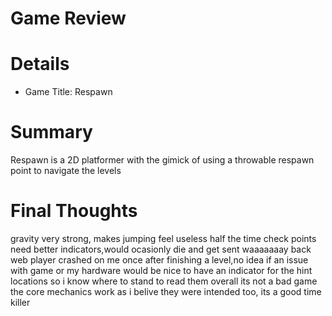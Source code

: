 # Game Review

# Details

* Game Title: Respawn


# Summary
Respawn is a 2D platformer with the gimick of using a throwable respawn point to navigate the levels


#

#

# Final Thoughts

gravity very strong, makes jumping feel useless half the time
check points need better indicators,would ocasionly die and get sent waaaaaaay back
web player crashed on me once after finishing a level,no idea if an issue with game or my hardware
would be nice to have an indicator for the hint locations so i know where to stand to read them
overall its not a bad game the core mechanics work as i belive they were intended too, its a good time killer

